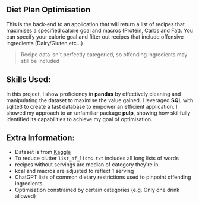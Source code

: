 ## Diet Plan Optimisation
This is the back-end to an application that will return a list of recipes that maximises a specified calorie goal and macros (Protein, Carbs and Fat). You can specify your calorie goal and filter out recipes that include offensive ingredients (Dairy/Gluten etc...)
> Recipe data isn't perfectly categoried, so offending ingredients may still be included

## Skills Used:
In this project, I show proficiency  in **pandas** by effectively cleaning and manipulating the dataset to maximise the value gained. I leveraged **SQL** with sqlite3 to create a fast database to empower an efficient application. I showed my approach to an unfamiliar package **pulp**, showing how skillfully identified its capabilities to achieve my goal of optimisation.

## Extra Information:
- Dataset is from [Kaggle](https://www.kaggle.com/datasets/irkaal/foodcom-recipes-and-reviews)
- To reduce clutter ```list_of_lists.txt``` includes all long lists of words
- recipes without servings are median of category they're in
- kcal and macros are adjusted to reflect 1 serving
- ChatGPT lists of common dietary restrictions used to pinpoint offending ingredients
- Optimisation constrained by certain categories (e.g. Only one drink allowed)

